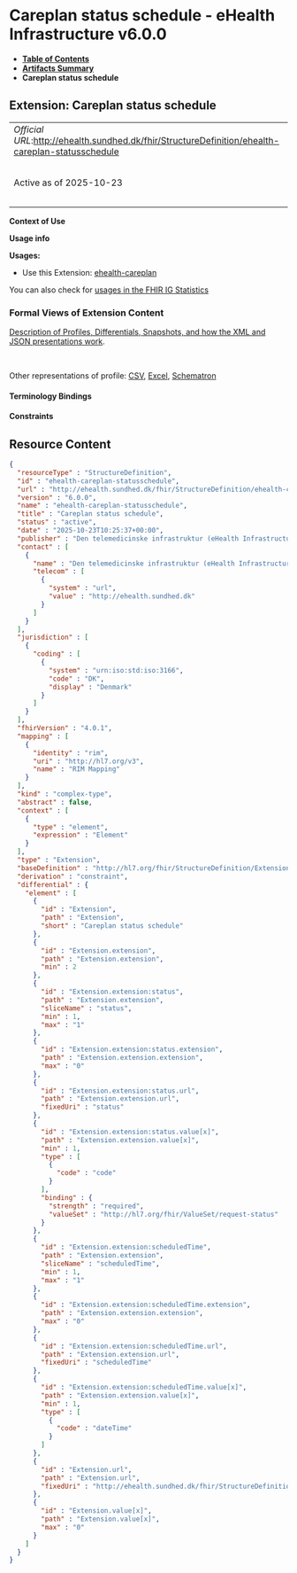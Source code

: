 # Careplan status schedule - eHealth Infrastructure v6.0.0

* [**Table of Contents**](toc.md)
* [**Artifacts Summary**](artifacts.md)
* **Careplan status schedule**

## Extension: Careplan status schedule 

| | |
| :--- | :--- |
| *Official URL*:http://ehealth.sundhed.dk/fhir/StructureDefinition/ehealth-careplan-statusschedule | *Version*:6.0.0 |
| Active as of 2025-10-23 | *Computable Name*:ehealth-careplan-statusschedule |

**Context of Use**

**Usage info**

**Usages:**

* Use this Extension: [ehealth-careplan](StructureDefinition-ehealth-careplan.md)

You can also check for [usages in the FHIR IG Statistics](https://packages2.fhir.org/xig/dk.ehealth.sundhed.fhir.ig.core|current/StructureDefinition/ehealth-careplan-statusschedule)

### Formal Views of Extension Content

 [Description of Profiles, Differentials, Snapshots, and how the XML and JSON presentations work](http://build.fhir.org/ig/FHIR/ig-guidance/readingIgs.html#structure-definitions). 

 

Other representations of profile: [CSV](StructureDefinition-ehealth-careplan-statusschedule.csv), [Excel](StructureDefinition-ehealth-careplan-statusschedule.xlsx), [Schematron](StructureDefinition-ehealth-careplan-statusschedule.sch) 

#### Terminology Bindings

#### Constraints



## Resource Content

```json
{
  "resourceType" : "StructureDefinition",
  "id" : "ehealth-careplan-statusschedule",
  "url" : "http://ehealth.sundhed.dk/fhir/StructureDefinition/ehealth-careplan-statusschedule",
  "version" : "6.0.0",
  "name" : "ehealth-careplan-statusschedule",
  "title" : "Careplan status schedule",
  "status" : "active",
  "date" : "2025-10-23T10:25:37+00:00",
  "publisher" : "Den telemedicinske infrastruktur (eHealth Infrastructure)",
  "contact" : [
    {
      "name" : "Den telemedicinske infrastruktur (eHealth Infrastructure)",
      "telecom" : [
        {
          "system" : "url",
          "value" : "http://ehealth.sundhed.dk"
        }
      ]
    }
  ],
  "jurisdiction" : [
    {
      "coding" : [
        {
          "system" : "urn:iso:std:iso:3166",
          "code" : "DK",
          "display" : "Denmark"
        }
      ]
    }
  ],
  "fhirVersion" : "4.0.1",
  "mapping" : [
    {
      "identity" : "rim",
      "uri" : "http://hl7.org/v3",
      "name" : "RIM Mapping"
    }
  ],
  "kind" : "complex-type",
  "abstract" : false,
  "context" : [
    {
      "type" : "element",
      "expression" : "Element"
    }
  ],
  "type" : "Extension",
  "baseDefinition" : "http://hl7.org/fhir/StructureDefinition/Extension",
  "derivation" : "constraint",
  "differential" : {
    "element" : [
      {
        "id" : "Extension",
        "path" : "Extension",
        "short" : "Careplan status schedule"
      },
      {
        "id" : "Extension.extension",
        "path" : "Extension.extension",
        "min" : 2
      },
      {
        "id" : "Extension.extension:status",
        "path" : "Extension.extension",
        "sliceName" : "status",
        "min" : 1,
        "max" : "1"
      },
      {
        "id" : "Extension.extension:status.extension",
        "path" : "Extension.extension.extension",
        "max" : "0"
      },
      {
        "id" : "Extension.extension:status.url",
        "path" : "Extension.extension.url",
        "fixedUri" : "status"
      },
      {
        "id" : "Extension.extension:status.value[x]",
        "path" : "Extension.extension.value[x]",
        "min" : 1,
        "type" : [
          {
            "code" : "code"
          }
        ],
        "binding" : {
          "strength" : "required",
          "valueSet" : "http://hl7.org/fhir/ValueSet/request-status"
        }
      },
      {
        "id" : "Extension.extension:scheduledTime",
        "path" : "Extension.extension",
        "sliceName" : "scheduledTime",
        "min" : 1,
        "max" : "1"
      },
      {
        "id" : "Extension.extension:scheduledTime.extension",
        "path" : "Extension.extension.extension",
        "max" : "0"
      },
      {
        "id" : "Extension.extension:scheduledTime.url",
        "path" : "Extension.extension.url",
        "fixedUri" : "scheduledTime"
      },
      {
        "id" : "Extension.extension:scheduledTime.value[x]",
        "path" : "Extension.extension.value[x]",
        "min" : 1,
        "type" : [
          {
            "code" : "dateTime"
          }
        ]
      },
      {
        "id" : "Extension.url",
        "path" : "Extension.url",
        "fixedUri" : "http://ehealth.sundhed.dk/fhir/StructureDefinition/ehealth-careplan-statusschedule"
      },
      {
        "id" : "Extension.value[x]",
        "path" : "Extension.value[x]",
        "max" : "0"
      }
    ]
  }
}

```
